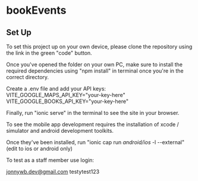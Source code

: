 # bookEvents

## Set Up

To set this project up on your own device, please clone the repository using the link in the green "code" button.

Once you've opened the folder on your own PC, make sure to install the required dependencies using "npm install" in terminal once you're in the correct directory.

Create a .env file and add your API keys:
  VITE_GOOGLE_MAPS_API_KEY="your-key-here"
  VITE_GOOGLE_BOOKS_API_KEY="your-key-here"

Finally, run "ionic serve" in the terminal to see the site in your browser.

To see the mobile app development requires the installation of xcode / simulator and android development toolkits.

Once they've been installed, run "ionic cap run *android/ios* -l --external" (edit to ios or android only)

To test as a staff member use login:

jonnywb.dev@gmail.com
testytest123
